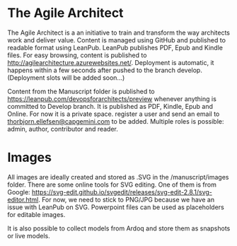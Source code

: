 # The Agile Architect
The Agile Architect is a an initiative to train and transform the way architects work and deliver value.
Content is managed using GitHub and published to readable format using LeanPub. LeanPub publishes PDF, Epub and Kindle files.
For easy browsing, content is published to http://agilearchitecture.azurewebsites.net/. Deployment is automatic, it happens within a few seconds after pushed to the branch develop. (Deployment slots will be added soon...)

Content from the Manuscript folder is published to https://leanpub.com/devopsforarchitects/preview whenever anything is committed to Develop branch. It is published as PDF, Kindle, Epub and Online. For now it is a private space. register a user and send an email to thorbjorn.ellefsen@capgemini.com to be added. Multiple roles is possible: admin, author, contributor and reader.


# Images  
All images are ideally created and stored as .SVG in the /manuscript/images folder. There are some online tools for SVG editing. One of them is from Google: https://svg-edit.github.io/svgedit/releases/svg-edit-2.8.1/svg-editor.html. For now, we need to stick to PNG/JPG because we have an issue with LeanPub on SVG. Powerpoint files can be used as placeholders for editable images.

It is also possible to collect models from Ardoq and store them as snapshots or live models.
